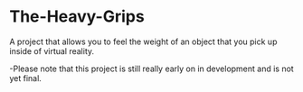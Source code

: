 # The-Heavy-Grips
A project that allows you to feel the weight of an object that you pick up inside of virtual reality.

-Please note that this project is still really early on in development and is not yet final.
